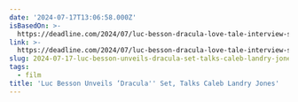 ```yaml
---
date: '2024-07-17T13:06:58.000Z'
isBasedOn: >-
  https://deadline.com/2024/07/luc-besson-dracula-love-tale-interview-set-caleb-landry-jones-valerian-first-image-1236008533/
link: >-
  https://deadline.com/2024/07/luc-besson-dracula-love-tale-interview-set-caleb-landry-jones-valerian-first-image-1236008533/
slug: 2024-07-17-luc-besson-unveils-dracula-set-talks-caleb-landry-jones
tags:
  - film
title: 'Luc Besson Unveils ‘Dracula'' Set, Talks Caleb Landry Jones'
---
```

 
